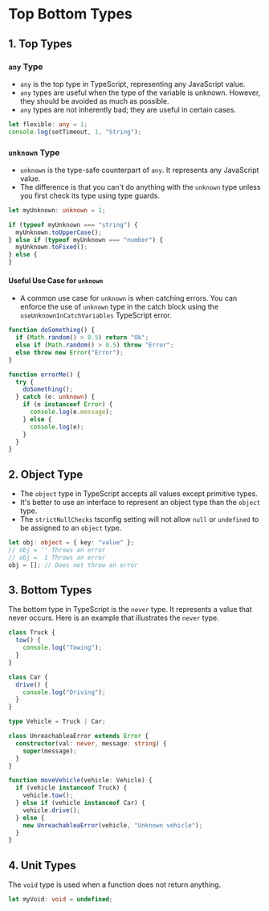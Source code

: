 # Top Bottom Types

## 1. Top Types

### `any` Type

- `any` is the top type in TypeScript, representing any JavaScript value.
- `any` types are useful when the type of the variable is unknown. However, they should be avoided as much as possible.
- `any` types are not inherently bad; they are useful in certain cases.

```ts
let flexible: any = 1;
console.log(setTimeout, 1, "String");
```

### `unknown` Type

- `unknown` is the type-safe counterpart of `any`. It represents any JavaScript value.
- The difference is that you can't do anything with the `unknown` type unless you first check its type using type guards.

```ts
let myUnknown: unknown = 1;

if (typeof myUnknown === "string") {
  myUnknown.toUpperCase();
} else if (typeof myUnknown === "number") {
  myUnknown.toFixed();
} else {
}
```

#### Useful Use Case for `unknown`

- A common use case for `unknown` is when catching errors. You can enforce the use of `unknown` type in the catch block using the `useUnknownInCatchVariables` TypeScript error.

```ts
function doSomething() {
  if (Math.random() > 0.5) return "Ok";
  else if (Math.random() > 0.5) throw "Error";
  else throw new Error("Error");
}

function errorMe() {
  try {
    doSomething();
  } catch (e: unknown) {
    if (e instanceof Error) {
      console.log(e.message);
    } else {
      console.log(e);
    }
  }
}
```

## 2. Object Type

- The `object` type in TypeScript accepts all values except primitive types.
- It's better to use an interface to represent an object type than the `object` type.
- The `strictNullChecks` tsconfig setting will not allow `null` or `undefined` to be assigned to an `object` type.

```ts
let obj: object = { key: "value" };
// obj = '' Throws an error
// obj =  1 Throws an error
obj = []; // Does not throw an error
```

## 3. Bottom Types

The bottom type in TypeScript is the `never` type. It represents a value that never occurs. Here is an example that illustrates the `never` type.

```ts
class Truck {
  tow() {
    console.log("Towing");
  }
}

class Car {
  drive() {
    console.log("Driving");
  }
}

type Vehicle = Truck | Car;

class UnreachableaError extends Error {
  constructor(val: never, message: string) {
    super(message);
  }
}

function moveVehicle(vehicle: Vehicle) {
  if (vehicle instanceof Truck) {
    vehicle.tow();
  } else if (vehicle instanceof Car) {
    vehicle.drive();
  } else {
    new UnreachableaError(vehicle, "Unknown vehicle");
  }
}
```

## 4. Unit Types

The `void` type is used when a function does not return anything.

```ts
let myVoid: void = undefined;
```
